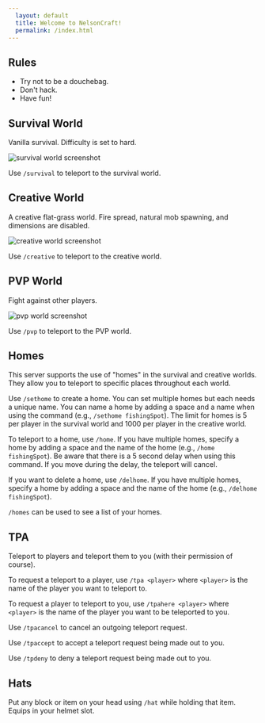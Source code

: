 ```yaml
---
  layout: default
  title: Welcome to NelsonCraft!
  permalink: /index.html
---
```


## Rules

- Try not to be a douchebag.
- Don't hack.
- Have fun!

## Survival World

Vanilla survival. Difficulty is set to hard.

![survival world screenshot](/images/survival.png)

Use `/survival` to teleport to the survival world.

## Creative World

A creative flat-grass world. Fire spread, natural mob spawning, and dimensions are disabled.

![creative world screenshot](/images/creative.png)

Use `/creative` to teleport to the creative world.

## PVP World

Fight against other players.

![pvp world screenshot](/images/pvp.png)

Use `/pvp` to teleport to the PVP world.

## Homes

This server supports the use of "homes" in the survival and creative worlds. They allow you to teleport to specific places throughout each world.

Use `/sethome` to create a home. You can set multiple homes but each needs a unique name. You can name a home by adding a space and a name when using the command (e.g., `/sethome fishingSpot`). The limit for homes is 5 per player in the survival world and 1000 per player in the creative world.

To teleport to a home, use `/home`. If you have multiple homes, specify a home by adding a space and the name of the home (e.g., `/home fishingSpot`). Be aware that there is a 5 second delay when using this command. If you move during the delay, the teleport will cancel.

If you want to delete a home, use `/delhome`. If you have multiple homes, specify a home by adding a space and the name of the home (e.g., `/delhome fishingSpot`).

`/homes` can be used to see a list of your homes.

## TPA

Teleport to players and teleport them to you (with their permission of course).

To request a teleport to a player, use `/tpa <player>` where `<player>` is the name of the player you want to teleport to.

To request a player to teleport to you, use `/tpahere <player>` where `<player>` is the name of the player you want to be teleported to you.

Use `/tpacancel` to cancel an outgoing teleport request.

Use `/tpaccept` to accept a teleport request being made out to you.

Use `/tpdeny` to deny a teleport request being made out to you.

## Hats

Put any block or item on your head using `/hat` while holding that item. Equips in your helmet slot.
